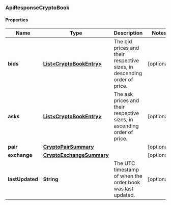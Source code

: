 
### ApiResponseCryptoBook

#### Properties
Name | Type | Description | Notes
------------ | ------------- | ------------- | -------------
**bids** | [**List&lt;CryptoBookEntry&gt;**](CryptoBookEntry.md) | The bid prices and their respective sizes, in descending order of price. |  [optional]
**asks** | [**List&lt;CryptoBookEntry&gt;**](CryptoBookEntry.md) | The ask prices and their respective sizes, in ascending order of price. |  [optional]
**pair** | [**CryptoPairSummary**](CryptoPairSummary.md) |  |  [optional]
**exchange** | [**CryptoExchangeSummary**](CryptoExchangeSummary.md) |  |  [optional]
**lastUpdated** | **String** | The UTC timestamp of when the order book was last updated. |  [optional]



